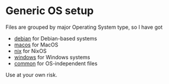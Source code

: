 # Generic OS setup

Files are grouped by major Operating System type, so I have got

- [debian](./debian) for Debian-based systems
- [macos](./macos) for MacOS
- [nix](./nix) for NixOS
- [windows](./windows) for Windows systems
- [common](./common) for OS-independent files

Use at your own risk.
